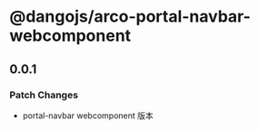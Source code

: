 # @dangojs/arco-portal-navbar-webcomponent

## 0.0.1

### Patch Changes

- portal-navbar webcomponent 版本
